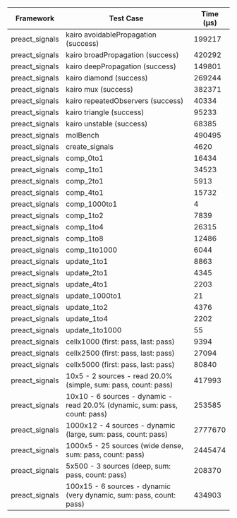 | Framework | Test Case | Time (μs) |
| --- | --- | --- |
| preact_signals | kairo avoidablePropagation (success) | 199217 |
| preact_signals | kairo broadPropagation (success) | 420292 |
| preact_signals | kairo deepPropagation (success) | 149801 |
| preact_signals | kairo diamond (success) | 269244 |
| preact_signals | kairo mux (success) | 382371 |
| preact_signals | kairo repeatedObservers (success) | 40334 |
| preact_signals | kairo triangle (success) | 95233 |
| preact_signals | kairo unstable (success) | 68385 |
| preact_signals | molBench | 490495 |
| preact_signals | create_signals | 4620 |
| preact_signals | comp_0to1 | 16434 |
| preact_signals | comp_1to1 | 34523 |
| preact_signals | comp_2to1 | 5913 |
| preact_signals | comp_4to1 | 15732 |
| preact_signals | comp_1000to1 | 4 |
| preact_signals | comp_1to2 | 7839 |
| preact_signals | comp_1to4 | 26315 |
| preact_signals | comp_1to8 | 12486 |
| preact_signals | comp_1to1000 | 6044 |
| preact_signals | update_1to1 | 8863 |
| preact_signals | update_2to1 | 4345 |
| preact_signals | update_4to1 | 2203 |
| preact_signals | update_1000to1 | 21 |
| preact_signals | update_1to2 | 4376 |
| preact_signals | update_1to4 | 2202 |
| preact_signals | update_1to1000 | 55 |
| preact_signals | cellx1000 (first: pass, last: pass) | 9394 |
| preact_signals | cellx2500 (first: pass, last: pass) | 27094 |
| preact_signals | cellx5000 (first: pass, last: pass) | 80840 |
| preact_signals | 10x5 - 2 sources - read 20.0% (simple, sum: pass, count: pass) | 417993 |
| preact_signals | 10x10 - 6 sources - dynamic - read 20.0% (dynamic, sum: pass, count: pass) | 253585 |
| preact_signals | 1000x12 - 4 sources - dynamic (large, sum: pass, count: pass) | 2777670 |
| preact_signals | 1000x5 - 25 sources (wide dense, sum: pass, count: pass) | 2445474 |
| preact_signals | 5x500 - 3 sources (deep, sum: pass, count: pass) | 208370 |
| preact_signals | 100x15 - 6 sources - dynamic (very dynamic, sum: pass, count: pass) | 434903 |
